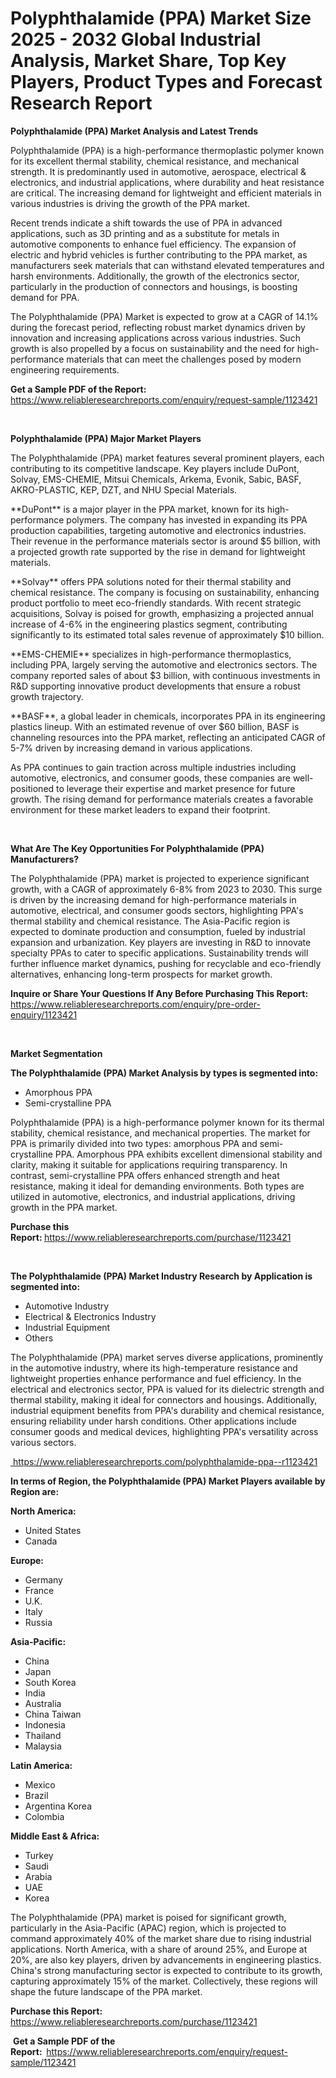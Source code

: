 <p><h1>Polyphthalamide (PPA) Market Size 2025 - 2032 Global Industrial Analysis, Market Share, Top Key Players, Product Types and Forecast Research Report</h1></p><p><strong>Polyphthalamide (PPA) Market Analysis and Latest Trends</strong></p>
<p><p>Polyphthalamide (PPA) is a high-performance thermoplastic polymer known for its excellent thermal stability, chemical resistance, and mechanical strength. It is predominantly used in automotive, aerospace, electrical & electronics, and industrial applications, where durability and heat resistance are critical. The increasing demand for lightweight and efficient materials in various industries is driving the growth of the PPA market.</p><p>Recent trends indicate a shift towards the use of PPA in advanced applications, such as 3D printing and as a substitute for metals in automotive components to enhance fuel efficiency. The expansion of electric and hybrid vehicles is further contributing to the PPA market, as manufacturers seek materials that can withstand elevated temperatures and harsh environments. Additionally, the growth of the electronics sector, particularly in the production of connectors and housings, is boosting demand for PPA.</p><p>The Polyphthalamide (PPA) Market is expected to grow at a CAGR of 14.1% during the forecast period, reflecting robust market dynamics driven by innovation and increasing applications across various industries. Such growth is also propelled by a focus on sustainability and the need for high-performance materials that can meet the challenges posed by modern engineering requirements.</p></p>
<p><strong>Get a Sample PDF of the Report:&nbsp;</strong> <a href="https://www.reliableresearchreports.com/enquiry/request-sample/1123421?utm_campaign=3321&utm_medium=2&utm_source=Github&utm_content=ia&utm_term=15042025&utm_id=polyphthalamide-ppa">https://www.reliableresearchreports.com/enquiry/request-sample/1123421</a></p>
<p>&nbsp;</p>
<p><strong>Polyphthalamide (PPA) Major Market Players</strong></p>
<p><p>The Polyphthalamide (PPA) market features several prominent players, each contributing to its competitive landscape. Key players include DuPont, Solvay, EMS-CHEMIE, Mitsui Chemicals, Arkema, Evonik, Sabic, BASF, AKRO-PLASTIC, KEP, DZT, and NHU Special Materials.</p><p>**DuPont** is a major player in the PPA market, known for its high-performance polymers. The company has invested in expanding its PPA production capabilities, targeting automotive and electronics industries. Their revenue in the performance materials sector is around $5 billion, with a projected growth rate supported by the rise in demand for lightweight materials.</p><p>**Solvay** offers PPA solutions noted for their thermal stability and chemical resistance. The company is focusing on sustainability, enhancing product portfolio to meet eco-friendly standards. With recent strategic acquisitions, Solvay is poised for growth, emphasizing a projected annual increase of 4-6% in the engineering plastics segment, contributing significantly to its estimated total sales revenue of approximately $10 billion.</p><p>**EMS-CHEMIE** specializes in high-performance thermoplastics, including PPA, largely serving the automotive and electronics sectors. The company reported sales of about $3 billion, with continuous investments in R&D supporting innovative product developments that ensure a robust growth trajectory.</p><p>**BASF**, a global leader in chemicals, incorporates PPA in its engineering plastics lineup. With an estimated revenue of over $60 billion, BASF is channeling resources into the PPA market, reflecting an anticipated CAGR of 5-7% driven by increasing demand in various applications.</p><p>As PPA continues to gain traction across multiple industries including automotive, electronics, and consumer goods, these companies are well-positioned to leverage their expertise and market presence for future growth. The rising demand for performance materials creates a favorable environment for these market leaders to expand their footprint.</p></p>
<p>&nbsp;</p>
<p><strong>What Are The Key Opportunities For Polyphthalamide (PPA) Manufacturers?</strong></p>
<p><p>The Polyphthalamide (PPA) market is projected to experience significant growth, with a CAGR of approximately 6-8% from 2023 to 2030. This surge is driven by the increasing demand for high-performance materials in automotive, electrical, and consumer goods sectors, highlighting PPA's thermal stability and chemical resistance. The Asia-Pacific region is expected to dominate production and consumption, fueled by industrial expansion and urbanization. Key players are investing in R&D to innovate specialty PPAs to cater to specific applications. Sustainability trends will further influence market dynamics, pushing for recyclable and eco-friendly alternatives, enhancing long-term prospects for market growth.</p></p>
<p><strong>Inquire or Share Your Questions If Any Before Purchasing This Report:</strong> <a href="https://www.reliableresearchreports.com/enquiry/pre-order-enquiry/1123421?utm_campaign=3321&utm_medium=2&utm_source=Github&utm_content=ia&utm_term=15042025&utm_id=polyphthalamide-ppa">https://www.reliableresearchreports.com/enquiry/pre-order-enquiry/1123421</a></p>
<p>&nbsp;</p>
<p><strong>Market Segmentation</strong></p>
<p><strong>The Polyphthalamide (PPA) Market Analysis by types is segmented into:</strong></p>
<p><ul><li>Amorphous PPA</li><li>Semi-crystalline PPA</li></ul></p>
<p><p>Polyphthalamide (PPA) is a high-performance polymer known for its thermal stability, chemical resistance, and mechanical properties. The market for PPA is primarily divided into two types: amorphous PPA and semi-crystalline PPA. Amorphous PPA exhibits excellent dimensional stability and clarity, making it suitable for applications requiring transparency. In contrast, semi-crystalline PPA offers enhanced strength and heat resistance, making it ideal for demanding environments. Both types are utilized in automotive, electronics, and industrial applications, driving growth in the PPA market.</p></p>
<p><strong>Purchase this Report:&nbsp;</strong><a href="https://www.reliableresearchreports.com/purchase/1123421?utm_campaign=3321&utm_medium=2&utm_source=Github&utm_content=ia&utm_term=15042025&utm_id=polyphthalamide-ppa">https://www.reliableresearchreports.com/purchase/1123421</a></p>
<p>&nbsp;</p>
<p><strong>The Polyphthalamide (PPA) Market Industry Research by Application is segmented into:</strong></p>
<p><ul><li>Automotive Industry</li><li>Electrical & Electronics Industry</li><li>Industrial Equipment</li><li>Others</li></ul></p>
<p><p>The Polyphthalamide (PPA) market serves diverse applications, prominently in the automotive industry, where its high-temperature resistance and lightweight properties enhance performance and fuel efficiency. In the electrical and electronics sector, PPA is valued for its dielectric strength and thermal stability, making it ideal for connectors and housings. Additionally, industrial equipment benefits from PPA's durability and chemical resistance, ensuring reliability under harsh conditions. Other applications include consumer goods and medical devices, highlighting PPA's versatility across various sectors.</p></p>
<p><a href="https://www.reliableresearchreports.com/polyphthalamide-ppa--r1123421?utm_campaign=3321&utm_medium=2&utm_source=Github&utm_content=ia&utm_term=15042025&utm_id=polyphthalamide-ppa">&nbsp;https://www.reliableresearchreports.com/polyphthalamide-ppa--r1123421</a></p>
<p><strong>In terms of Region, the Polyphthalamide (PPA) Market Players available by Region are:</strong></p>
<p>
    <p> <strong> North America: </strong>
        <ul>
            <li>United States</li>
            <li>Canada</li>
        </ul>
        </p> 
    <p> <strong> Europe: </strong>
        <ul>
            <li>Germany</li>
            <li>France</li>
            <li>U.K.</li>
            <li>Italy</li>
            <li>Russia</li>
        </ul>
        </p> 
    <p> <strong> Asia-Pacific: </strong>
        <ul>
            <li>China</li>
            <li>Japan</li>
            <li>South Korea</li>
            <li>India</li>
            <li>Australia</li>
            <li>China Taiwan</li>
            <li>Indonesia</li>
            <li>Thailand</li>
            <li>Malaysia</li>
        </ul>
        </p> 
    <p> <strong> Latin America: </strong>
        <ul>
            <li>Mexico</li>
            <li>Brazil</li>
            <li>Argentina Korea</li>
            <li>Colombia</li>
        </ul>
        </p> 
    <p> <strong> Middle East & Africa: </strong>
        <ul>
            <li>Turkey</li>
            <li>Saudi</li>
            <li>Arabia</li>
            <li>UAE</li>
            <li>Korea</li>
        </ul>
    </p>
    </p>
<p><p>The Polyphthalamide (PPA) market is poised for significant growth, particularly in the Asia-Pacific (APAC) region, which is projected to command approximately 40% of the market share due to rising industrial applications. North America, with a share of around 25%, and Europe at 20%, are also key players, driven by advancements in engineering plastics. China's strong manufacturing sector is expected to contribute to its growth, capturing approximately 15% of the market. Collectively, these regions will shape the future landscape of the PPA market.</p></p>
<p><strong>Purchase this Report: </strong><a href="https://www.reliableresearchreports.com/purchase/1123421?utm_campaign=3321&utm_medium=2&utm_source=Github&utm_content=ia&utm_term=15042025&utm_id=polyphthalamide-ppa">https://www.reliableresearchreports.com/purchase/1123421</a></p>
<p>&nbsp;<strong>Get a Sample PDF of the Report:&nbsp;&nbsp;</strong><a href="https://www.reliableresearchreports.com/enquiry/request-sample/1123421?utm_campaign=3321&utm_medium=2&utm_source=Github&utm_content=ia&utm_term=15042025&utm_id=polyphthalamide-ppa">https://www.reliableresearchreports.com/enquiry/request-sample/1123421</a></p>
<p><strong></strong></p>
<p><p></p><p></p><p></p></p>